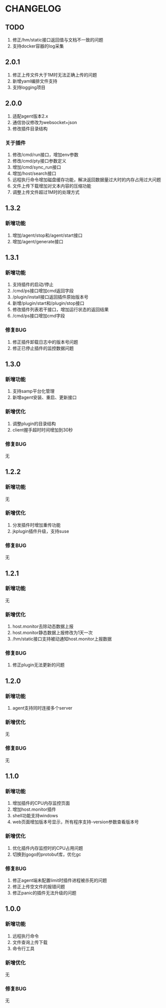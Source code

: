 # CHANGELOG

## TODO

1. 修正/hm/static接口返回值与文档不一致的问题
2. 支持docker容器的log采集

## 2.0.1

1. 修正上传文件大于1M时无法正确上传的问题
2. 新增yaml编排文件支持
3. 支持logging项目

## 2.0.0

1. 适配agent版本2.x
2. 通信协议修改为websocket+json
3. 修改插件目录结构

### 关于插件

1. 修改/cmd/run接口，增加env参数
2. 修改/cmd/pty接口参数定义
3. 增加/cmd/sync_run接口
4. 增加/host/search接口
5. 远程执行命令增加磁盘缓存功能，解决返回数据量过大时的内存占用过大问题
6. 文件上传下载增加对文本内容的压缩功能
7. 调整上传文件超过1M时的处理方式

## 1.3.2

### 新增功能

1. 增加/agent/stop和/agent/start接口
2. 增加/agent/generate接口

## 1.3.1

### 新增功能

1. 支持插件的启动/停止
2. /cmd/ps接口增加cmd返回字段
3. /plugin/install接口返回插件原始版本号
4. 新增/plugin/start和/plugin/stop接口
5. 修改插件列表若干接口，增加运行状态的返回结果
6. /cmd/ps接口增加cmd字段

### 修复BUG

1. 修正插件卸载日志中的版本号问题
3. 修正已停止插件的监控数据问题

## 1.3.0

### 新增功能

1. 支持samp平台化管理
2. 新增agent安装、重启、更新接口

### 新增优化

1. 调整plugin的目录结构
2. client握手超时时间增加到30秒

### 修复BUG

无

## 1.2.2

### 新增功能

无

### 新增优化

1. 分发插件时增加重传功能
2. jkplugin插件升级，支持suse

### 修复BUG

无

## 1.2.1

### 新增功能

无

### 新增优化

1. host.monitor去除动态数据上报
2. host.monitor静态数据上报修改为1天一次
3. /hm/static接口支持被动通知host.monitor上报数据

### 修复BUG

1. 修正plugin无法更新的问题

## 1.2.0

### 新增功能

1. agent支持同时连接多个server

### 新增优化

无

### 修复BUG

无

## 1.1.0

### 新增功能

1. 增加插件的CPU内存监控页面
2. 增加host.monitor插件
3. shell功能支持windows
4. web页面增加版本号显示，所有程序支持-version参数查看版本号

### 新增优化

1. 优化插件内存监控时的CPU占用问题
2. 切换到gogo的protobuf库，优化gc

### 修复BUG

1. 修正agent端未配置limit时插件进程被杀死的问题
2. 修正上传空文件的报错问题
3. 修正panic的插件无法升级的问题

## 1.0.0

### 新增功能

1. 远程执行命令
2. 文件查询上传下载
3. 命令行工具

### 新增优化

无

### 修复BUG

无
